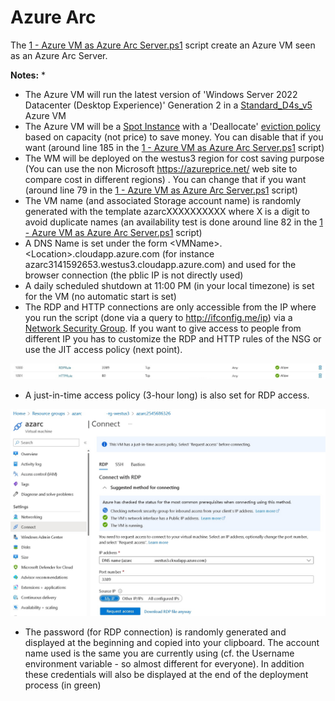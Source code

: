 # Azure Arc

The [1 - Azure VM as Azure Arc Server.ps1](1%20-%20Azure%20VM%20as%20Azure%20Arc%20Server.ps1) script create an Azure VM seen as an Azure Arc Server. 

**Notes:**
* 
* The Azure VM will run the latest version of 'Windows Server 2022 Datacenter (Desktop Experience)' Generation 2 in a [Standard_D4s_v5](https://learn.microsoft.com/en-us/azure/virtual-machines/dv5-dsv5-series) Azure VM
* The Azure VM will be a [Spot Instance](https://learn.microsoft.com/en-us/azure/virtual-machines/spot-vms) with a 'Deallocate' [eviction policy](https://learn.microsoft.com/en-us/azure/architecture/guide/spot/spot-eviction#eviction-policy) based on capacity (not price) to save money. You can disable that if you want (around line 185 in the [1 - Azure VM as Azure Arc Server.ps1](1%20-%20Azure%20VM%20as%20Azure%20Arc%20Server.ps1) script)
* The WM will be deployed on the westus3 region for cost saving purpose (You can use the non Microsoft https://azureprice.net/ web site to compare cost in different regions) . You can change  that if you want (around line 79 in the [1 - Azure VM as Azure Arc Server.ps1](1%20-%20Azure%20VM%20as%20Azure%20Arc%20Server.ps1) script)
* The VM name (and associated Storage account name) is randomly generated with the template azarcXXXXXXXXXX where X is a digit to avoid duplicate names (an availability test is done around line 82 in the [1 - Azure VM as Azure Arc Server.ps1](1%20-%20Azure%20VM%20as%20Azure%20Arc%20Server.ps1) script)
* A DNS Name is set under the form \<VMName\>.\<Location\>.cloudapp.azure.com (for instance azarc3141592653.westus3.cloudapp.azure.com) and used for the browser connection (the pblic IP is not directly used)
* A daily scheduled shutdown at 11:00 PM (in your local timezone) is set for the VM (no automatic start is set)
* The RDP and HTTP connections are only accessible from the IP where you run the script (done via a query to http://ifconfig.me/ip) via a [Network Security Group](https://learn.microsoft.com/en-us/azure/virtual-network/network-security-group-how-it-works). If you want to give access to people from different IP you has to customize the RDP and HTTP rules of the NSG or use the JIT access policy (next point).

![](docs/nsg.jpg)
* A just-in-time access policy (3-hour long) is also set for RDP access.

![](docs/jit.jpg)

* The password (for RDP connection) is randomly generated and displayed at the beginning and copied into your clipboard. The account name used is the same you are currently using (cf. the Username environment variable - so almost different for everyone). In addition these credentials will also be displayed at the end of the deployment process (in green)
